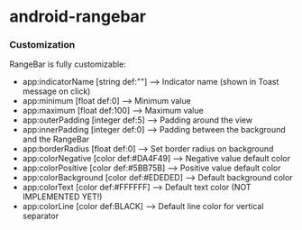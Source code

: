 # android-rangebar

### Customization

RangeBar is fully customizable:
* app:indicatorName [string def:""] --> Indicator name (shown in Toast message on click)
* app:minimum [float def:0] --> Minimum value
* app:maximum [float def:100] --> Maximum value
* app:outerPadding [integer def:5] --> Padding around the view
* app:innerPadding [integer def:0] --> Padding between the background and the RangeBar
* app:borderRadius [float def:0] --> Set border radius on background
* app:colorNegative [color def:#DA4F49] --> Negative value default color
* app:colorPositive [color def:#5BB75B] --> Positive value default color
* app:colorBackground [color def:#EDEDED] --> Default background color
* app:colorText [color def:#FFFFFF] --> Default text color (NOT IMPLEMENTED YET!)
* app:colorLine [color def:BLACK] --> Default line color for vertical separator
